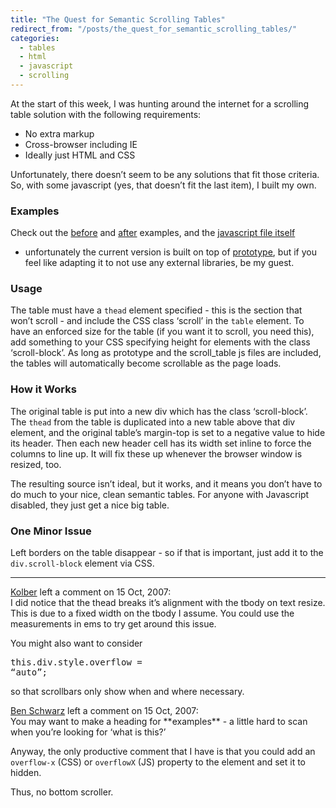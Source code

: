 ```yaml
---
title: "The Quest for Semantic Scrolling Tables"
redirect_from: "/posts/the_quest_for_semantic_scrolling_tables/"
categories:
  - tables
  - html
  - javascript
  - scrolling
---
```

At the start of this week, I was hunting around the internet for a
scrolling table solution with the following requirements:

-   No extra markup
-   Cross-browser including IE
-   Ideally just HTML and CSS

Unfortunately, there doesn’t seem to be any solutions that fit those
criteria. So, with some javascript (yes, that doesn’t fit the last
item), I built my own.

### Examples

Check out the
[before](http://freelancing-gods.com/examples/scroll_table/before.html)
and
[after](http://freelancing-gods.com/examples/scroll_table/after.html)
examples, and the [javascript file
itself](http://freelancing-gods.com/examples/scroll_table/scroll_table.js)
- unfortunately the current version is built on top of
[prototype](http://prototypejs.org), but if you feel like adapting it to
not use any external libraries, be my guest.

### Usage

The table must have a `thead` element specified - this is the section
that won’t scroll - and include the CSS class ‘scroll’ in the `table`
element. To have an enforced size for the table (if you want it to
scroll, you need this), add something to your CSS specifying height for
elements with the class ‘scroll-block’. As long as prototype and the
scroll\_table js files are included, the tables will automatically
become scrollable as the page loads.

### How it Works

The original table is put into a new div which has the class
‘scroll-block’. The `thead` from the table is duplicated into a new
table above that div element, and the original table’s margin-top is set
to a negative value to hide its header. Then each new header cell has
its width set inline to force the columns to line up. It will fix these
up whenever the browser window is resized, too.

The resulting source isn’t ideal, but it works, and it means you don’t
have to do much to your nice, clean semantic tables. For anyone with
Javascript disabled, they just get a nice big table.

### One Minor Issue

Left borders on the table disappear - so if that is important, just add
it to the `div.scroll-block` element via CSS.

------------------------------------------------------------------------

<div class="comments">
<div class="comment-author">
<a href="http://www.aestheticallyloyal.com">Kolber</a> left a comment on
15 Oct, 2007:</div>

<div class="comment" markdown="1">
I did notice that the thead breaks it’s alignment with the tbody on text
resize. This is due to a fixed width on the tbody I assume. You could
use the measurements in ems to try get around this issue.

You might also want to consider <pre>this.div.style.overflow =
“auto”;</pre> so that scrollbars only show when and where necessary.

</div>
<div class="comment-author">
<a href="http://germanforblack.com/">Ben Schwarz</a> left a comment on
15 Oct, 2007:</div>

<div class="comment" markdown="1">
You may want to make a heading for **examples** - a little hard to scan
when you’re looking for ‘what is this?’

Anyway, the only productive comment that I have is that you could add an
`overflow-x` (CSS) or `overflowX` (JS) property to the element and set
it to hidden.

Thus, no bottom scroller.

</div>
</div>

